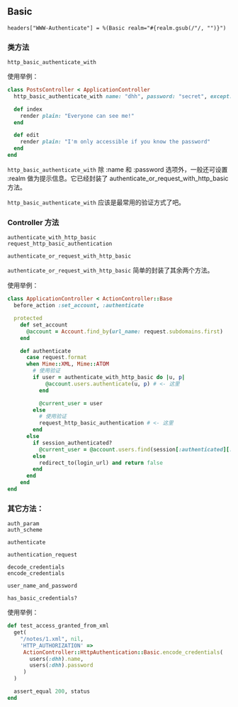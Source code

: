 ## Basic

```
headers["WWW-Authenticate"] = %(Basic realm="#{realm.gsub(/"/, "")}")
```

### 类方法

```
http_basic_authenticate_with
```

使用举例：

```ruby
class PostsController < ApplicationController
  http_basic_authenticate_with name: "dhh", password: "secret", except: :index

  def index
    render plain: "Everyone can see me!"
  end

  def edit
    render plain: "I'm only accessible if you know the password"
  end
end
```

`http_basic_authenticate_with` 除 :name 和 :password 选项外，一般还可设置 :realm 做为提示信息。它已经封装了 authenticate_or_request_with_http_basic 方法。

`http_basic_authenticate_with` 应该是最常用的验证方式了吧。

### Controller 方法

```
authenticate_with_http_basic
request_http_basic_authentication

authenticate_or_request_with_http_basic
```

`authenticate_or_request_with_http_basic` 简单的封装了其余两个方法。

使用举例：

```ruby
class ApplicationController < ActionController::Base
  before_action :set_account, :authenticate

  protected
    def set_account
      @account = Account.find_by(url_name: request.subdomains.first)
    end

    def authenticate
      case request.format
      when Mime::XML, Mime::ATOM
        # 使用验证
        if user = authenticate_with_http_basic do |u, p|
            @account.users.authenticate(u, p) # <- 这里
          end

          @current_user = user
        else
          # 使用验证
          request_http_basic_authentication # <- 这里
        end
      else
        if session_authenticated?
          @current_user = @account.users.find(session[:authenticated][:user_id])
        else
          redirect_to(login_url) and return false
        end
      end
    end
end
```

### 其它方法：

```
auth_param
auth_scheme

authenticate

authentication_request

decode_credentials
encode_credentials

user_name_and_password

has_basic_credentials?
```

使用举例：

```ruby
def test_access_granted_from_xml
  get(
    "/notes/1.xml", nil,
    'HTTP_AUTHORIZATION' =>
     ActionController::HttpAuthentication::Basic.encode_credentials(
       users(:dhh).name,
       users(:dhh).password
     )
  )

  assert_equal 200, status
end
```
